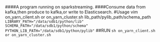 ####A program running on sparkstreaming.
####Consume data from kafka,then produce to kafka,or write to Elasticsearch.
#Usage
vim on_yarn_cilent.sh or on_yarn_cluster.sh lib_path/pylib_path/schema_path  
`LIBRARY_PATH="/data/sdb1/python/lib"`  
`SCHEMA_PATH="/data/sdb1/python/schema"`  
`PYTHON_LIB_PATH="/data/sdb1/python/pylib"`
##RUN
`sh on_yarn_client.sh or on_yarn_cluster.sh`
